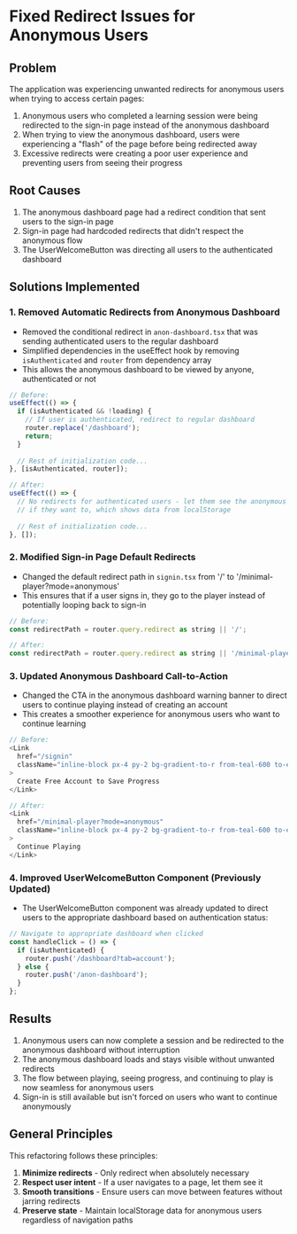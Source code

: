 # Fixed Redirect Issues for Anonymous Users

## Problem

The application was experiencing unwanted redirects for anonymous users when trying to access certain pages:

1. Anonymous users who completed a learning session were being redirected to the sign-in page instead of the anonymous dashboard
2. When trying to view the anonymous dashboard, users were experiencing a "flash" of the page before being redirected away
3. Excessive redirects were creating a poor user experience and preventing users from seeing their progress

## Root Causes

1. The anonymous dashboard page had a redirect condition that sent users to the sign-in page
2. Sign-in page had hardcoded redirects that didn't respect the anonymous flow
3. The UserWelcomeButton was directing all users to the authenticated dashboard

## Solutions Implemented

### 1. Removed Automatic Redirects from Anonymous Dashboard

- Removed the conditional redirect in `anon-dashboard.tsx` that was sending authenticated users to the regular dashboard
- Simplified dependencies in the useEffect hook by removing `isAuthenticated` and `router` from dependency array
- This allows the anonymous dashboard to be viewed by anyone, authenticated or not

```javascript
// Before:
useEffect(() => {
  if (isAuthenticated && !loading) {
    // If user is authenticated, redirect to regular dashboard
    router.replace('/dashboard');
    return;
  }
  
  // Rest of initialization code...
}, [isAuthenticated, router]);

// After:
useEffect(() => {
  // No redirects for authenticated users - let them see the anonymous dashboard
  // if they want to, which shows data from localStorage
  
  // Rest of initialization code...
}, []);
```

### 2. Modified Sign-in Page Default Redirects

- Changed the default redirect path in `signin.tsx` from '/' to '/minimal-player?mode=anonymous'
- This ensures that if a user signs in, they go to the player instead of potentially looping back to sign-in

```javascript
// Before:
const redirectPath = router.query.redirect as string || '/';

// After:
const redirectPath = router.query.redirect as string || '/minimal-player?mode=anonymous';
```

### 3. Updated Anonymous Dashboard Call-to-Action

- Changed the CTA in the anonymous dashboard warning banner to direct users to continue playing instead of creating an account
- This creates a smoother experience for anonymous users who want to continue learning

```javascript
// Before:
<Link 
  href="/signin" 
  className="inline-block px-4 py-2 bg-gradient-to-r from-teal-600 to-emerald-500 hover:from-teal-500 hover:to-emerald-400 text-white font-medium rounded-lg transition-colors"
>
  Create Free Account to Save Progress
</Link>

// After:
<Link 
  href="/minimal-player?mode=anonymous" 
  className="inline-block px-4 py-2 bg-gradient-to-r from-teal-600 to-emerald-500 hover:from-teal-500 hover:to-emerald-400 text-white font-medium rounded-lg transition-colors"
>
  Continue Playing
</Link>
```

### 4. Improved UserWelcomeButton Component (Previously Updated)

- The UserWelcomeButton component was already updated to direct users to the appropriate dashboard based on authentication status:

```javascript
// Navigate to appropriate dashboard when clicked
const handleClick = () => {
  if (isAuthenticated) {
    router.push('/dashboard?tab=account');
  } else {
    router.push('/anon-dashboard');
  }
};
```

## Results

1. Anonymous users can now complete a session and be redirected to the anonymous dashboard without interruption
2. The anonymous dashboard loads and stays visible without unwanted redirects
3. The flow between playing, seeing progress, and continuing to play is now seamless for anonymous users
4. Sign-in is still available but isn't forced on users who want to continue anonymously

## General Principles

This refactoring follows these principles:

1. **Minimize redirects** - Only redirect when absolutely necessary
2. **Respect user intent** - If a user navigates to a page, let them see it
3. **Smooth transitions** - Ensure users can move between features without jarring redirects
4. **Preserve state** - Maintain localStorage data for anonymous users regardless of navigation paths
